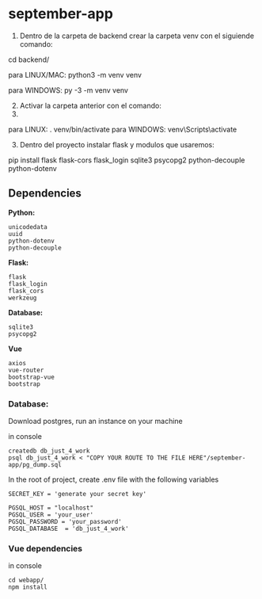 # september-app
1) Dentro de la carpeta de backend crear la carpeta venv con el siguiende comando:

cd backend/ 

para LINUX/MAC: python3 -m venv venv

para WINDOWS: py -3 -m venv venv

2) Activar la carpeta anterior con el comando:
3) 
para LINUX: . venv/bin/activate
para WINDOWS: venv\Scripts\activate

3) Dentro del proyecto instalar flask y modulos que usaremos:

pip install flask flask-cors flask_login sqlite3 psycopg2 python-decouple python-dotenv


Dependencies
------------

**Python:**

    unicodedata
    uuid
    python-dotenv
    python-decouple


**Flask:**

    flask
    flask_login
    flask_cors
    werkzeug

**Database:**

    sqlite3
    psycopg2

**Vue**

    axios
    vue-router
    bootstrap-vue
    bootstrap



<h3>Database:</h3>

Download postgres, run an instance on your machine

in console

    createdb db_just_4_work 
    psql db_just_4_work < "COPY YOUR ROUTE TO THE FILE HERE"/september-app/pg_dump.sql


In the root of project, create .env file with the following variables

    SECRET_KEY = 'generate your secret key'

    PGSQL_HOST = "localhost"
    PGSQL_USER = 'your_user'
    PGSQL_PASSWORD = 'your_password'
    PGSQL_DATABASE  = 'db_just_4_work'

<h3>Vue dependencies</h3>

in console 

    cd webapp/ 
    npm install 